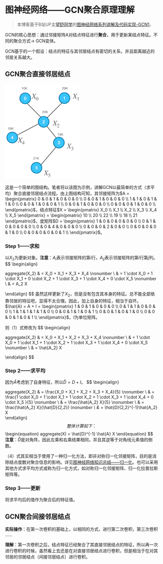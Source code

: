 # 图神经网络——GCN聚合原理理解

> 本博客基于B站UP主[望舒同学](https://space.bilibili.com/29834628/channel/collectiondetail?sid=939702)的[图神经网络系列讲解及代码实现-GCN1](https://www.bilibili.com/video/BV1z14y1A7JX/?spm_id_from=333.999.0.0&vd_source=f5fa465fb229f9bbfa11556291b96b03)。

GCN的核心思想：通过邻接矩阵A对结点特征进行**聚合**，用于更新某结点特征。不同的聚合方式$\rightarrow$ GCN变体。

GCN基于的一个假设：结点的特征与其邻居结点有密切的关系，并且距离越近的邻居关系越大。

## GCN聚合直接邻居结点

![image](./图神经网络——GCN聚合原理理解.assets/image.png)

这是一个简单的图结构。笔者将以该图为示例，讲解GCN以最简单的方式（求平均）聚合直接邻居结点流程。由上图结构可知，其邻接矩阵为$A = \begin{pmatrix} 0 & 0 & 1 & 0 & 0 & 0 \\ 0 & 0 & 1 & 0 & 0 & 0 \\ 1 & 1 & 0 & 1 & 1 & 0 \\ 0 & 0 & 1 & 0 & 0 & 1 \\ 0 & 0 & 1 & 0 & 0 & 0 \\ 0 & 0 & 0 & 1 & 0 & 0 \\ \end{pmatrix}$，结点特征$X = \begin{pmatrix} X_0 \\ X_1 \\ X_2 \\ X_3 \\ X_4 \\ X_5 \end{pmatrix} =  \begin{pmatrix} 10 \\ 20 \\ 22 \\ 19 \\ 18 \\ 21 \end{pmatrix}$，度矩阵$D = \begin{pmatrix} 1 & 0 & 0 & 0 & 0 & 0 \\ 0 & 1 & 0 & 0 & 0 & 0 \\ 0 & 0 & 4 & 0 & 0 & 0 \\ 0 & 0 & 0 & 2 & 0 & 0 \\ 0 & 0 & 0 & 0 & 1 & 0 \\ 0 & 0 & 0 & 0 & 0 & 1 \\ \end{pmatrix}$。

### Step 1——求和

以$X_2$为更新对象。**注意**：$A_i$表示邻接矩阵的第$i$行，$A_{ij}$表示邻接矩阵的第$i$行第$j$列。
$$
\begin{align}

aggregate(X_2) & = X_0 + X_1 + X_3 + X_4 	 \nonumber \\
			   & = 1 \cdot X_0 + 1 \cdot X_1 + 0 \cdot X_2 + 1 \cdot X_3 + 1 \cdot X_4 + 0 \cdot X_5 \nonumber \\
               & = A_2 X

\end{align}
$$
虽然这样更新了$X_2$，但是没有包含其本身的特征。总不能全部依靠邻居的特征吧，显得不太合理。因此，加上自身的特征，相当于自环。$\hat{A} = A + I = \begin{pmatrix} 1 & 0 & 1 & 0 & 0 & 0 \\ 0 & 1 & 1 & 0 & 0 & 0 \\ 1 & 1 & 1 & 1 & 1 & 0 \\ 0 & 0 & 1 & 1 & 0 & 1 \\ 0 & 0 & 1 & 0 & 1 & 0 \\ 0 & 0 & 0 & 1 & 0 & 1 \\ \end{pmatrix}$，$I$为单位矩阵。

则（1）式修改为
$$
\begin{align}

aggregate(X_2) & = X_0 + X_1 + X_2 + X_3 + X_4 	 \nonumber \\
			   & = 1 \cdot X_0 + 1 \cdot X_1 + 1 \cdot X_2 + 1 \cdot X_3 + 1 \cdot X_4 + 0 \cdot X_5 \nonumber \\
               & = \hat{A_2} X

\end{align}
$$

### Step 2——求平均

因为$\hat{A}$考虑到了自身特征，所以$\hat{D} = D + I$。
$$
\begin{align}

aggregate(X_2) & = \frac{X_0 + X_1 + X_2 + X_3 + X_4}{5}	 \nonumber \\
			   & = \frac{1 \cdot X_0 + 1 \cdot X_1 + 1 \cdot X_2 + 1 \cdot X_3 + 1 \cdot X_4 + 0 \cdot X_5 }{5} \nonumber \\
               & = \frac{\hat{A_2} X}{5} \nonumber \\
               & = \frac{\hat{A_2} X}{\hat{D}_{2,2}} \nonumber \\
               & = \hat{D}_{2,2}^{-1}\hat{A_2} X              
\end{align}
$$
整体计算如下：
$$
\begin{equation}
aggregate(X) = \hat{D}^{-1} \hat{A} X
\end{equation}
$$
**注意**：$\hat{D}$是对角阵，因此左乘和右乘结果相同，并且其逆等于对角线元素值的倒数。

（4）式其实相当于使用了一种归一化方法，即非对称归一化邻接矩阵，目的是消除结点度数对聚合信息的影响。详见[图神经网络知识总结——归一化](https://www.cnblogs.com/coder-shane/p/18386628)。也可以采用其他方式求平均方式或称为归一化方式，如对称归一化邻接矩阵、归一化拉普拉斯矩阵等。

### Step 3——更新

将求平均后的值作为聚合后的特征值。

## GCN聚合间接邻居结点

**实际操作**：在第一次卷积的基础上，以相同的方式，进行第二次卷积，第三次卷积 ……

**理解**：第一次卷积之后，结点特征已经聚合了其直接邻居结点的特征，所以再一次进行卷积的时候，虽然看上去还是在对直接邻居结点进行卷积，但是相当于在对其邻居的邻居结点（间接邻居结点）进行卷积。
